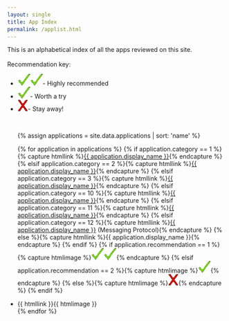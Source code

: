 ```yaml
---
layout: single
title: App Index
permalink: /applist.html
---
```

This is an alphabetical index of all the apps reviewed on this site.<br>
<br>
Recommendation key:<br>
<ul>
  <li><img src="images/checkmark.gif"><img src="images/checkmark.gif">- Highly recommended</li>
  <li><img src="images/checkmark.gif">- Worth a try</li>
  <li><img src="images/x.gif">- Stay away!</li>
</ul>
<br>
<ul>
{% assign applications = site.data.applications | sort: 'name' %}

{% for application in applications %}
{% if application.category == 1 %}{% capture htmllink %}<a href="{{ site.baseurl }}{% link p2papps.md %}#{{ application.name }}">{{ application.display_name }}</a>{% endcapture %}
{% elsif application.category == 2 %}{% capture htmllink %}<a href="{{ site.baseurl }}{% link centralizedapps.md %}#{{ application.name }}">{{ application.display_name }}</a>{% endcapture %}
{% elsif application.category == 3 %}{% capture htmllink %}<a href="{{ site.baseurl }}{% link decentralizedapps.md %}#{{ application.name }}">{{ application.display_name }}</a>{% endcapture %}
{% elsif application.category == 10 %}{% capture htmllink %}<a href="{{ site.baseurl }}{% link rejectedapps.md %}#note2ee">{{ application.display_name }}</a>{% endcapture %}
{% elsif application.category == 11 %}{% capture htmllink %}<a href="{{ site.baseurl }}{% link rejectedapps.md %}#{{ application.name }}">{{ application.display_name }}</a>{% endcapture %}
{% elsif application.category == 12 %}{% capture htmllink %}<a href="{{ site.baseurl }}{% link protocols.md %}#{{ application.name }}">{{ application.display_name }}</a> (Messaging Protocol){% endcapture %}
{% else %}{% capture htmllink %}{{ application.display_name }}{% endcapture %}
{% endif %}
{% if application.recommendation == 1 %}{% capture htmlimage %}<img src="images/checkmark.gif"><img src="images/checkmark.gif">{% endcapture %}
{% elsif application.recommendation == 2 %}{% capture htmlimage %}<img src="images/checkmark.gif">{% endcapture %}
{% else %}{% capture htmlimage %}<img src="images/x.gif">{% endcapture %}
{% endif %}
<li>{{ htmllink }}{{ htmlimage }}</li>
{% endfor %}
</ul>
